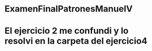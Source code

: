 # ExamenFinalPatronesManuelV
# El ejercicio 2 me confundi y lo resolvi en la carpeta del ejercicio4
